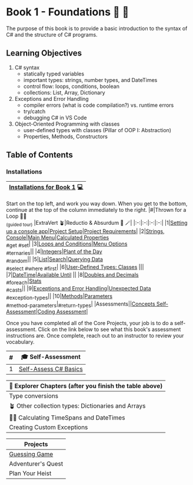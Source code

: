 # Book 1 - Foundations :nut_and_bolt: :wrench:

The purpose of this book is to provide a basic introduction to the syntax of C# and the structure of C# programs.

## Learning Objectives

1. C# syntax
    <ul>
        <li>statically typed variables</li>
        <li>important types: strings, number types, and DateTimes</li>
        <li>control flow: loops, conditions, boolean</li>
        <li>collections: List, Array, Dictionary</li>
    </ul>
1. Exceptions and Error Handling
    <ul>
        <li>compiler errors (what is code compilation?) vs. runtime errors</li>
        <li>try/catch</li>
        <li>debugging C# in VS Code</li>
    </ul>
1. Object-Oriented Programming with classes
    <ul>
        <li>user-defined types with classes (Pillar of OOP I: Abstraction)</li>
        <li>Properties, Methods, Constructors</li>
    </ul>

## Table of Contents

<!-- prettier-ignore-start -->

### Installations
|[Installations for Book 1](./chapters/book-1-installations.md) :computer:|
|--|

Start on the top left, and work you way down. When you get to the bottom, continue at the top of the column immediately to the right.
|#|Thrown for a Loop :football::curly_loop:<br> <sub>(guided tour)</sub> |ExtraVert :potted_plant:|Reductio & Absurdum :mage: :magic_wand:|
|:-:|:-:|:-:|:-:|
|1|[Setting up a console app](./chapters/setting-up-console-app.md)|[Project Setup](./chapters/extravert-intro.md)|[Project Requirements](./chapters/red-and-abe-requirements.md)|
|2|[Strings, Console](./chapters/interacting-with-console.md)|[Main Menu](./chapters/extravert-main-menu.md)|[Calculated Properties](./chapters/red-and-abe-properties.md)<br><sub style="font-size: 0.85rem;">#get #set</sub>|
|3|[Loops and Conditions](./chapters/conditionals-and-loops.md)|[Menu Options](./chapters/extravert-implement-menu.md)<br><sub style="font-size: 0.85rem;">#ternaries</sub>||
|4|[Integers](./chapters/working-with-integers.md)|[Plant of the Day](./chapters/extravert-plant-of-day.md) <br> <sub style="font-size: 0.85rem;">#random</sub>||
|5|[List](./chapters/thrown-for-a-loop-lists.md)|[Search](./chapters/extravert-search.md)|[Querying Data](./chapters/red-and-abe-linq.md)<br><sub style="font-size: 0.85rem;">#select #where #first</sub>|
|6|[User-Defined Types: Classes](./chapters/classes-intro.md) |||
|7|[DateTime](./chapters/foundations-datetime.md)|[Available Until](./chapters/extravert-date.md) ||
|8|[Doubles and Decimals](./chapters/doubles-and-decimals.md)<br><sub style="font-size: 0.85rem;">#foreach</sub>|[Stats](./chapters/extravert-stats.md)<br><sub style="font-size: 0.85rem;">#casts</sub>||
|9|[Exceptions and Error Handling](./chapters/handling-exceptions.md)|[Unexpected Data](./chapters/extravert-exceptions.md)<br> <sub style="font-size: 0.85rem;">#exception-types</sub>||
|10|[Methods](./chapters/foundations-methods.md)|[Parameters](./chapters/extravert-methods.md)<br><sub style="font-size: 0.85rem;">#method-parameters</sub>|<sub style="font-size: 0.85rem;">#return-types</sub>|
|Assessments||[Concepts Self-Assessment]()|[Coding Assessment](./chapters/coding-self-assessment.md)|

Once you have completed all of the Core Projects, your job is to do a self-assessment. Click on the link below to see what this book's assessment instructions are. Once complete, reach out to an instructor to review your vocabulary.

| # | 🎓  Self-Assessment |
| --- | --- |
| 1 | [Self-Assess C# Basics](./chapters/FOUNDATION_ASSESSMENT.md) |



|:compass: Explorer Chapters (after you finish the table above)|
|--|
|Type conversions|
|:potted_plant: Other collection types: Dictionaries and Arrays|
|:football::curly_loop: Calculating TimeSpans and DateTimes|
|Creating Custom Exceptions|


|Projects|
|--|
|[Guessing Game](https://github.com/nashville-software-school/bangazon-inc/blob/main/book-1-orientation/chapters/GUESSING_GAME_EXERCISE.md)|
|Adventurer's Quest|
|Plan Your Heist|
<!-- prettier-ignore-end -->
